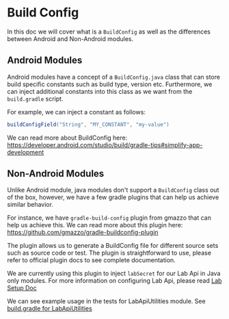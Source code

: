 # Build Config

In this doc we will cover what is a `BuildConfig` as well as the differences between Android and
Non-Android modules.

## Android Modules

Android modules have a concept of a `BuildConfig.java` class that can store build specific constants
such as build type, version etc. Furthermore, we can inject additional constants into this class as
we want from the `build.gradle` script.

For example, we can inject a constant as follows:

```java
buildConfigField("String", "MY_CONSTANT", "my-value")
```

We can read more about BuildConfig here: https://developer.android.com/studio/build/gradle-tips#simplify-app-development

## Non-Android Modules

Unlike Android module, java modules don't support a `BuildConfig` class out of the box, however, we
have a few gradle plugins that can help us achieve similar behavior.

For instance, we have `gradle-build-config` plugin from gmazzo that can help us achieve this. We
can read more about this plugin here: https://github.com/gmazzo/gradle-buildconfig-plugin

The plugin allows us to generate a BuildConfig file for different source sets such as source code or
test. The plugin is straightforward to use, please refer to official plugin docs to see complete
documentation.

We are currently using this plugin to inject `labSecret` for our Lab Api in Java only modules. For
more information on configuring Lab Api, please read [Lab Setup Doc](../Automation/labsetup.md)

We can see example usage in the tests for LabApiUtilities module.
See [build.gradle for LabApiUtilities](https://github.com/AzureAD/microsoft-authentication-library-common-for-android/blob/dev/LabApiUtilities/build.gradle)



